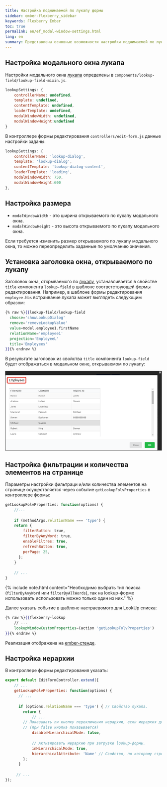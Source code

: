 ```yaml
---
title: Настройка поднимаемой по лукапу формы
sidebar: ember-flexberry_sidebar
keywords: Flexberry Ember
toc: true
permalink: en/ef_modal-window-settings.html
lang: en
summary: Представлены основные возможности настройки поднимаемой по лукапу формы.
---
```


## Настройка модального окна лукапа

Настройки модального окна [лукапа](ef_lookup.html) определены в `components/lookup-field/lookup-field-mixin.js`.

```js
lookupSettings: {
	controllerName: undefined,
	template: undefined,
	contentTemplate: undefined,
	loaderTemplate: undefined,
	modalWindowWidth: undefined,
	modalWindowHeight:undefined
}
```

В контроллере формы редактирования `controllers/edit-form.js` данные настройки заданы:

```js
lookupSettings: {
    controllerName: 'lookup-dialog',
    template: 'lookup-dialog',
    contentTemplate: 'lookup-dialog-content',
    loaderTemplate: 'loading',
    modalWindowWidth: 750,
    modalWindowHeight:600
},
```

## Настройка размера

* `modalWindowWidth` - это ширина открываемого по лукапу модального окна.
* `modalWindowHeight` - это высота открываемого по лукапу модального окна.

Если требуется изменить размер открываемого по лукапу модального окна, то можно переопределить заданные по умолчанию значения.

## Установка заголовка окна, открываемого по лукапу

Заголовок окна, открываемого по [лукапу](ef_lookup.html), устанавливается в свойстве `title` компонента `lookup-field` в шаблоне соответствующей формы редактирования. Например, в шаблоне формы редактирования `employee.hbs` встраивание лукапа может выглядеть следующим образом:

```hbs
{% raw %}{{lookup-field/lookup-field
  choose='showLookupDialog'
  remove='removeLookupValue'
  value=model.employee1.firstName
  relationName='employee1'
  projection='EmployeeL'
  title='Employees'
}}{% endraw %}
```

В результате заголовок из свойства `title` компонента `lookup-field` будет отображаться в модальном окне, открываемом по лукапу:

![](/images/pages/img/page/EditFormTitle/lookuptitle.png)

## Настройка фильтрации и количества элементов на странице

Параметры настройки фильтраци и/или количества элементов на странице осуществляется через событие `getLookupFolvProperties` в контроллере формы:

```javascript
getLookupFolvProperties: function(options) {
    //...

    if (methodArgs.relationName === 'type') {
    return {
        filterButton: true,
        filterByAnyWord: true,
        enableFiltres: true,
        refreshButton: true,
        perPage: 25,
      };
    }

    // ...
}
```

{% include note.html content="Необходимо выбрать тип поиска (`filterByAnyWord` или `filterByAllWords`), так на lookup-форме использовать использовать можно только один из них." %}

Далее указать событие в шаблоне настраевомого для LookUp списка:

```hbs
{% raw %}{{flexberry-lookup
    // ...
    lookupWindowCustomProperties=(action 'getLookupFolvProperties')
}}{% endraw %}
```

Реализация отображена на [ember-стенде](https://flexberry-ember-dev.firebaseapp.com/components-examples/flexberry-lookup/customizing-window-example).

## Настройка иерархии

В контроллере формы редактирования указать:

```javascript
export default EditFormController.extend({
    // ...
    getLookupFolvProperties: function(options) {
      // ...

      if (options.relationName === 'type') { // Свойство лукапа.
        return {
            // ...
	    // Показывать ли кнопку переключения иерархии, если иерархия для списка доступна
	    // (при false кнопка показывается)
            disableHierarchicalMode: false,

            // Активировать иерархию при загрузке lookup-формы.
            inHierarchicalMode: true,
            hierarchicalAttribute: 'Name' // Свойство, по которому строится иерархия.
        };
      }

     // ...
});
```
